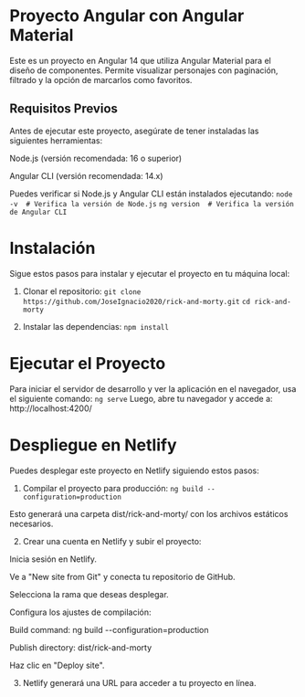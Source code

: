 # Proyecto Angular con Angular Material

Este es un proyecto en Angular 14 que utiliza Angular Material para el diseño de componentes. Permite visualizar personajes con paginación, filtrado y la opción de marcarlos como favoritos.

## Requisitos Previos

Antes de ejecutar este proyecto, asegúrate de tener instaladas las siguientes herramientas:

Node.js (versión recomendada: 16 o superior)

Angular CLI (versión recomendada: 14.x)

Puedes verificar si Node.js y Angular CLI están instalados ejecutando:
`node -v  # Verifica la versión de Node.js`
`ng version  # Verifica la versión de Angular CLI`

# Instalación

Sigue estos pasos para instalar y ejecutar el proyecto en tu máquina local:

1. Clonar el repositorio:
`git clone https://github.com/JoseIgnacio2020/rick-and-morty.git`
`cd rick-and-morty`

2. Instalar las dependencias:
`npm install`

# Ejecutar el Proyecto

Para iniciar el servidor de desarrollo y ver la aplicación en el navegador, usa el siguiente comando:
`ng serve`
Luego, abre tu navegador y accede a:
http://localhost:4200/

# Despliegue en Netlify

Puedes desplegar este proyecto en Netlify siguiendo estos pasos:

1. Compilar el proyecto para producción:
`ng build --configuration=production`

Esto generará una carpeta dist/rick-and-morty/ con los archivos estáticos necesarios.

2. Crear una cuenta en Netlify y subir el proyecto:

 Inicia sesión en Netlify.

 Ve a "New site from Git" y conecta tu repositorio de GitHub.

 Selecciona la rama que deseas desplegar.

 Configura los ajustes de compilación:

Build command: ng build --configuration=production

 Publish directory: dist/rick-and-morty

 Haz clic en "Deploy site".

3. Netlify generará una URL para acceder a tu proyecto en línea.


